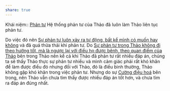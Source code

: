 ```yaml
---
share: true
---
```

Khái niệm:: [Phản tư](../../../1%20Th%C3%B4ng%20tin%20th%C3%A2n%20ch%E1%BB%A7/T%E1%BB%AB%20%C4%91i%E1%BB%83n/Trung%20t%C3%ADnh/Ph%E1%BA%A3n%20t%C6%B0.md)
Hệ thống phản tư của Thảo đã luôn làm Thảo liên tục phản tư.

Do việc đó nên [Sự phản tư luôn xảy ra tự động, bất kể mình có muốn hay không](../../../1%20Th%C3%B4ng%20tin%20th%C3%A2n%20ch%E1%BB%A7/Quan%20%C4%91i%E1%BB%83m,%20th%C3%A1i%20%C4%91%E1%BB%99,%20nguy%C3%AAn%20t%E1%BA%AFc%20s%E1%BB%91ng,%20%C4%91i%E1%BB%81u%20m%C3%ACnh%20th%E1%BA%A5y%20ho%E1%BA%B7c%20c%E1%BA%A3m%20nh%E1%BA%ADn/Ph%E1%BA%A3n%20t%C6%B0/S%E1%BB%B1%20ph%E1%BA%A3n%20t%C6%B0%20lu%C3%B4n%20x%E1%BA%A3y%20ra%20t%E1%BB%B1%20%C4%91%E1%BB%99ng,%20b%E1%BA%A5t%20k%E1%BB%83%20m%C3%ACnh%20c%C3%B3%20mu%E1%BB%91n%20hay%20kh%C3%B4ng.md) và đã quá thừa thải khi phản tư. Do [Sự phản tư trong Thảo không đi theo hướng tốt, mà là ngược lại với điều họ được bênh, theo quan điểm của Thảo](../../../1%20Th%C3%B4ng%20tin%20th%C3%A2n%20ch%E1%BB%A7/Quan%20%C4%91i%E1%BB%83m,%20th%C3%A1i%20%C4%91%E1%BB%99,%20nguy%C3%AAn%20t%E1%BA%AFc%20s%E1%BB%91ng,%20%C4%91i%E1%BB%81u%20m%C3%ACnh%20th%E1%BA%A5y%20ho%E1%BA%B7c%20c%E1%BA%A3m%20nh%E1%BA%ADn/Ph%E1%BA%A3n%20t%C6%B0/S%E1%BB%B1%20ph%E1%BA%A3n%20t%C6%B0%20trong%20Th%E1%BA%A3o%20kh%C3%B4ng%20%C4%91i%20theo%20h%C6%B0%E1%BB%9Bng%20t%E1%BB%91t,%20m%C3%A0%20l%C3%A0%20ng%C6%B0%E1%BB%A3c%20l%E1%BA%A1i%20v%E1%BB%9Bi%20%C4%91i%E1%BB%81u%20h%E1%BB%8D%20%C4%91%C6%B0%E1%BB%A3c%20b%C3%AAnh,%20theo%20quan%20%C4%91i%E1%BB%83m%20c%E1%BB%A7a%20Th%E1%BA%A3o.md) bên trong Thảo nên kể cả khi Thảo đã phản tư rất nhiều đáp án, chúng ta sẽ thấy Thảo thực sự phản tư nhiều và mình cảm giác phải rất khó khăn để làm được điều đó nhưng đối với Thảo, đó là điều bình thường, Thảo không gặp khó khăn trong việc phản tư. Nhưng do sự [Cường điệu hoá](../../../1%20Th%C3%B4ng%20tin%20th%C3%A2n%20ch%E1%BB%A7/Kh%C3%B3%20kh%C4%83n/T%C3%A2m%20l%C3%BD/C%C6%B0%E1%BB%9Dng%20%C4%91i%E1%BB%87u%20ho%C3%A1.md) bên trong, nên Thảo vẫn chưa tìm thấy được nhiều đáp án tốt hơn, và chưa tìm ra đáp án đúng nhất.

